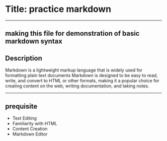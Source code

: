 # Title: practice markdown
---
making this file for demonstration of basic markdown syntax
---

## Description

Markdown is a lightweight markup language that is widely used for formatting plain text documents
Markdown is designed to be easy to read, write, and convert to HTML or other formats, making it a popular choice for creating content on the web, writing documentation, and taking notes.

 ---

 ## prequisite

- Text Editing
- Familiarity with HTML 
- Content Creation
- Markdown Editor 